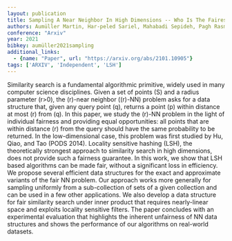 ```yaml
---
layout: publication
title: Sampling A Near Neighbor In High Dimensions -- Who Is The Fairest Of Them All
authors: Aumüller Martin, Har-peled Sariel, Mahabadi Sepideh, Pagh Rasmus, Silvestri Francesco
conference: "Arxiv"
year: 2021
bibkey: aumüller2021sampling
additional_links:
  - {name: "Paper", url: "https://arxiv.org/abs/2101.10905"}
tags: ['ARXIV', 'Independent', 'LSH']
---
```

Similarity search is a fundamental algorithmic primitive, widely used in many computer science disciplines. Given a set of points \(S\) and a radius parameter \(r>0\), the \(r\)-near neighbor (\(r\)-NN) problem asks for a data structure that, given any query point \(q\), returns a point \(p\) within distance at most \(r\) from \(q\). In this paper, we study the \(r\)-NN problem in the light of individual fairness and providing equal opportunities: all points that are within distance \(r\) from the query should have the same probability to be returned. In the low-dimensional case, this problem was first studied by Hu, Qiao, and Tao (PODS 2014). Locality sensitive hashing (LSH), the theoretically strongest approach to similarity search in high dimensions, does not provide such a fairness guarantee. In this work, we show that LSH based algorithms can be made fair, without a significant loss in efficiency. We propose several efficient data structures for the exact and approximate variants of the fair NN problem. Our approach works more generally for sampling uniformly from a sub-collection of sets of a given collection and can be used in a few other applications. We also develop a data structure for fair similarity search under inner product that requires nearly-linear space and exploits locality sensitive filters. The paper concludes with an experimental evaluation that highlights the inherent unfairness of NN data structures and shows the performance of our algorithms on real-world datasets.
